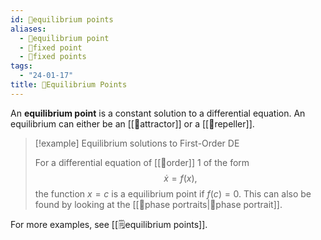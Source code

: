 ```yaml
---
id: 📘equilibrium points
aliases:
  - 📘equilibrium point
  - 📘fixed point
  - 📘fixed points
tags:
  - "24-01-17"
title: 📘Equilibrium Points
---
```


An **equilibrium point** is a constant solution to a differential equation. An equilibrium can either be an [[📘attractor]] or a [[📘repeller]]. 

> [!example] Equilibrium solutions to First-Order DE
> 
> For a differential equation of [[📘order]] 1 of the form 
> $$
> \dot{x}=f(x),
> $$
> the function $x=c$ is a equilibrium point if $f(c)=0$. This can also be found by looking at the [[📙phase portraits|📙phase portrait]].

For more examples, see [[🗒️equilibrium points]].
